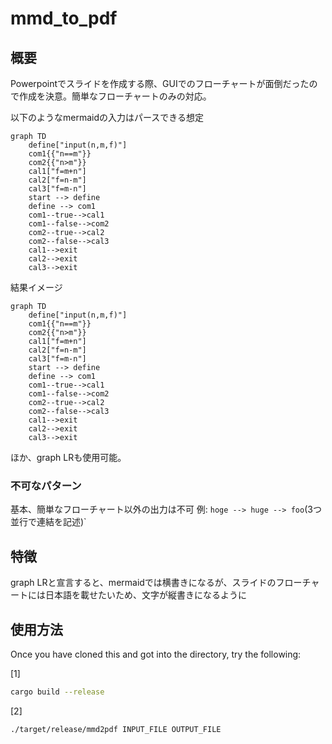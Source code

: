 # mmd_to_pdf

## 概要

Powerpointでスライドを作成する際、GUIでのフローチャートが面倒だったので作成を決意。簡単なフローチャートのみの対応。

以下のようなmermaidの入力はパースできる想定

```plaintext
graph TD
    define["input(n,m,f)"]
    com1{{"n==m"}}
    com2{{"n>m"}}
    cal1["f=m+n"]
    cal2["f=n-m"]
    cal3["f=m-n"]
    start --> define
    define --> com1
    com1--true-->cal1
    com1--false-->com2
    com2--true-->cal2
    com2--false-->cal3
    cal1-->exit
    cal2-->exit
    cal3-->exit
```

結果イメージ

```mermaid
graph TD
    define["input(n,m,f)"]
    com1{{"n==m"}}
    com2{{"n>m"}}
    cal1["f=m+n"]
    cal2["f=n-m"]
    cal3["f=m-n"]
    start --> define
    define --> com1
    com1--true-->cal1
    com1--false-->com2
    com2--true-->cal2
    com2--false-->cal3
    cal1-->exit
    cal2-->exit
    cal3-->exit
```

ほか、graph LRも使用可能。

### 不可なパターン

基本、簡単なフローチャート以外の出力は不可
例: `hoge --> huge --> foo`(3つ並行で連結を記述)`

## 特徴

graph LRと宣言すると、mermaidでは横書きになるが、スライドのフローチャートには日本語を載せたいため、文字が縦書きになるように

## 使用方法

Once you have cloned this and got into the directory, try the following:

[1]

```sh
cargo build --release
```

[2]

```sh
./target/release/mmd2pdf INPUT_FILE OUTPUT_FILE
```
